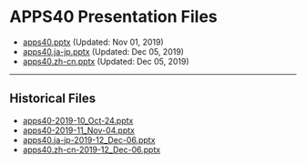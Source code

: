 <!--
This is a machine generated file, and should not be edited, as it will be overwritten with future updates.
-->

# APPS40 Presentation Files

- [apps40.pptx](https://globaleventcdn.blob.core.windows.net/assets/apps/apps40/apps40.pptx) (Updated: Nov 01, 2019)
- [apps40.ja-jp.pptx](https://globaleventcdn.blob.core.windows.net/assets/apps/apps40/apps40.ja-jp.pptx) (Updated: Dec 05, 2019)
- [apps40.zh-cn.pptx](https://globaleventcdn.blob.core.windows.net/assets/apps/apps40/apps40.zh-cn.pptx) (Updated: Dec 05, 2019)
---
## Historical Files
- [apps40-2019-10_Oct-24.pptx](https://globaleventcdn.blob.core.windows.net/assets/apps/apps40/apps40-2019-10_Oct-24.pptx)
- [apps40-2019-11_Nov-04.pptx](https://globaleventcdn.blob.core.windows.net/assets/apps/apps40/apps40-2019-11_Nov-04.pptx)
- [apps40.ja-jp-2019-12_Dec-06.pptx](https://globaleventcdn.blob.core.windows.net/assets/apps/apps40/apps40.ja-jp-2019-12_Dec-06.pptx)
- [apps40.zh-cn-2019-12_Dec-06.pptx](https://globaleventcdn.blob.core.windows.net/assets/apps/apps40/apps40.zh-cn-2019-12_Dec-06.pptx)


